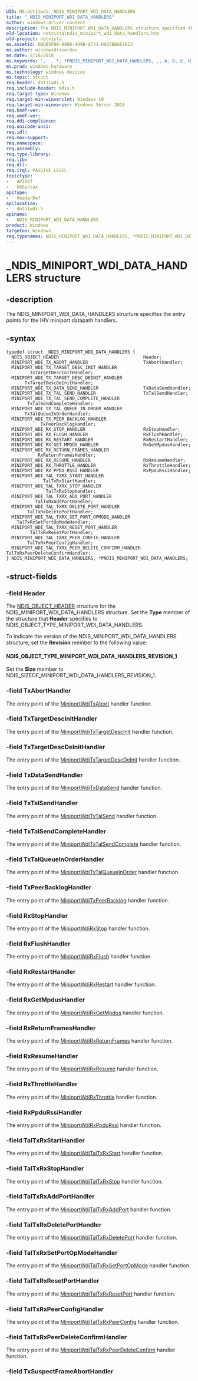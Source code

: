 ```yaml
---
UID: NS:dot11wdi._NDIS_MINIPORT_WDI_DATA_HANDLERS
title: "_NDIS_MINIPORT_WDI_DATA_HANDLERS"
author: windows-driver-content
description: The NDIS_MINIPORT_WDI_DATA_HANDLERS structure specifies the entry points for the IHV miniport datapath handlers.
old-location: netvista\ndis_miniport_wdi_data_handlers.htm
old-project: netvista
ms.assetid: DBDB5F08-9988-4D9B-A731-DA65BBA67813
ms.author: windowsdriverdev
ms.date: 2/16/2018
ms.keywords: ",  , *, *PNDIS_MINIPORT_WDI_DATA_HANDLERS, ,, A, D, E, H, I, L, M, N, NDIS_MINIPORT_WDI_DATA_HANDLERS, NDIS_MINIPORT_WDI_DATA_HANDLERS structure [Network Drivers Starting with Windows Vista], O, P, PNDIS_MINIPORT_WDI_DATA_HANDLERS, PNDIS_MINIPORT_WDI_DATA_HANDLERS structure pointer [Network Drivers Starting with Windows Vista], R, S, T, W, _, _NDIS_MINIPORT_WDI_DATA_HANDLERS, dot11wdi/NDIS_MINIPORT_WDI_DATA_HANDLERS, dot11wdi/PNDIS_MINIPORT_WDI_DATA_HANDLERS, netvista.ndis_miniport_wdi_data_handlers"
ms.prod: windows-hardware
ms.technology: windows-devices
ms.topic: struct
req.header: dot11wdi.h
req.include-header: Ndis.h
req.target-type: Windows
req.target-min-winverclnt: Windows 10
req.target-min-winversvr: Windows Server 2016
req.kmdf-ver: 
req.umdf-ver: 
req.ddi-compliance: 
req.unicode-ansi: 
req.idl: 
req.max-support: 
req.namespace: 
req.assembly: 
req.type-library: 
req.lib: 
req.dll: 
req.irql: PASSIVE_LEVEL
topictype:
-	APIRef
-	kbSyntax
apitype:
-	HeaderDef
apilocation:
-	dot11wdi.h
apiname:
-	NDIS_MINIPORT_WDI_DATA_HANDLERS
product: Windows
targetos: Windows
req.typenames: NDIS_MINIPORT_WDI_DATA_HANDLERS, *PNDIS_MINIPORT_WDI_DATA_HANDLERS
---
```


# _NDIS_MINIPORT_WDI_DATA_HANDLERS structure


## -description


The NDIS_MINIPORT_WDI_DATA_HANDLERS structure specifies the entry points for the IHV miniport datapath handlers.


## -syntax


````
typedef struct _NDIS_MINIPORT_WDI_DATA_HANDLERS {
  NDIS_OBJECT_HEADER                                Header;
  MINIPORT_WDI_TX_ABORT_HANDLER                     TxAbortHandler;
  MINIPORT_WDI_TX_TARGET_DESC_INIT_HANDLER          TxTargetDescInitHandler;
  MINIPORT_WDI_TX_TARGET_DESC_DEINIT_HANDLER        TxTargetDescDeInitHandler;
  MINIPORT_WDI_TX_DATA_SEND_HANDLER                 TxDataSendHandler;
  MINIPORT_WDI_TX_TAL_SEND_HANDLER                  TxTalSendHandler;
  MINIPORT_WDI_TX_TAL_SEND_COMPLETE_HANDLER         TxTalSendCompleteHandler;
  MINIPORT_WDI_TX_TAL_QUEUE_IN_ORDER_HANDLER        TxTalQueueInOrderHandler;
  MINIPORT_WDI_TX_PEER_BACKLOG_HANDLER              TxPeerBacklogHandler;
  MINIPORT_WDI_RX_STOP_HANDLER                      RxStopHandler;
  MINIPORT_WDI_RX_FLUSH_HANDLER                     RxFlushHandler;
  MINIPORT_WDI_RX_RESTART_HANDLER                   RxRestartHandler;
  MINIPORT_WDI_RX_GET_MPDUS_HANDLER                 RxGetMpdusHandler;
  MINIPORT_WDI_RX_RETURN_FRAMES_HANDLER             RxReturnFramesHandler;
  MINIPORT_WDI_RX_RESUME_HANDLER                    RxResumeHandler;
  MINIPORT_WDI_RX_THROTTLE_HANDLER                  RxThrottleHandler;
  MINIPORT_WDI_RX_PPDU_RSSI_HANDLER                 RxPpduRssiHandler;
  MINIPORT_WDI_TAL_TXRX_START_HANDLER               TalTxRxStartHandler;
  MINIPORT_WDI_TAL_TXRX_STOP_HANDLER                TalTxRxStopHandler;
  MINIPORT_WDI_TAL_TXRX_ADD_PORT_HANDLER            TalTxRxAddPortHandler;
  MINIPORT_WDI_TAL_TXRX_DELETE_PORT_HANDLER         TalTxRxDeletePortHandler;
  MINIPORT_WDI_TAL_TXRX_SET_PORT_OPMODE_HANDLER     TalTxRxSetPortOpModeHandler;
  MINIPORT_WDI_TAL_TXRX_RESET_PORT_HANDLER          TalTxRxResetPortHandler;
  MINIPORT_WDI_TAL_TXRX_PEER_CONFIG_HANDLER         TalTxRxPeerConfigHandler;
  MINIPORT_WDI_TAL_TXRX_PEER_DELETE_CONFIRM_HANDLER TalTxRxPeerDeleteConfirmHandler;
} NDIS_MINIPORT_WDI_DATA_HANDLERS, *PNDIS_MINIPORT_WDI_DATA_HANDLERS;
````


## -struct-fields




### -field Header

The 
     <a href="..\ntddndis\ns-ntddndis-_ndis_object_header.md">NDIS_OBJECT_HEADER</a> structure for the
     NDIS_MINIPORT_WDI_DATA_HANDLERS structure. Set the 
     <b>Type</b> member of the structure that 
     <b>Header</b> specifies to NDIS_OBJECT_TYPE_MINIPORT_WDI_DATA_HANDLERS.
     

To indicate the version of the NDIS_MINIPORT_WDI_DATA_HANDLERS structure, set the 
     <b>Revision</b> member to the following value:





#### NDIS_OBJECT_TYPE_MINIPORT_WDI_DATA_HANDLERS_REVISION_1

Set the 
        <b>Size</b> member to NDIS_SIZEOF_MINIPORT_WDI_DATA_HANDLERS_REVISION_1.


### -field TxAbortHandler

The entry point of the <a href="..\dot11wdi\nc-dot11wdi-miniport_wdi_tx_abort.md">MiniportWdiTxAbort</a> handler function.


### -field TxTargetDescInitHandler

The entry point of the <a href="..\dot11wdi\nc-dot11wdi-miniport_wdi_tx_target_desc_init.md">MiniportWdiTxTargetDescInit</a> handler function.


### -field TxTargetDescDeInitHandler

The entry point of the <a href="..\dot11wdi\nc-dot11wdi-miniport_wdi_tx_target_desc_deinit.md">MiniportWdiTxTargetDescDeInit</a> handler function.


### -field TxDataSendHandler

The entry point of the <a href="..\dot11wdi\nc-dot11wdi-miniport_wdi_tx_data_send.md">MiniportWdiTxDataSend</a> handler function.


### -field TxTalSendHandler

The entry point of the <a href="..\dot11wdi\nc-dot11wdi-miniport_wdi_tx_tal_send.md">MiniportWdiTxTalSend</a> handler function.


### -field TxTalSendCompleteHandler

The entry point of the <a href="..\dot11wdi\nc-dot11wdi-miniport_wdi_tx_tal_send_complete.md">MiniportWdiTxTalSendComplete</a> handler function.


### -field TxTalQueueInOrderHandler

The entry point of the <a href="..\dot11wdi\nc-dot11wdi-miniport_wdi_tx_tal_queue_in_order.md">MiniportWdiTxTalQueueInOrder</a> handler function.


### -field TxPeerBacklogHandler

The entry point of the <a href="..\dot11wdi\nc-dot11wdi-miniport_wdi_tx_peer_backlog.md">MiniportWdiTxPeerBacklog</a> handler function.


### -field RxStopHandler

The entry point of the <a href="..\dot11wdi\nc-dot11wdi-miniport_wdi_rx_stop.md">MiniportWdiRxStop</a> handler function.


### -field RxFlushHandler

The entry point of the <a href="..\dot11wdi\nc-dot11wdi-miniport_wdi_rx_flush.md">MiniportWdiRxFlush</a> handler function.


### -field RxRestartHandler

The entry point of the <a href="..\dot11wdi\nc-dot11wdi-miniport_wdi_rx_restart.md">MiniportWdiRxRestart</a> handler function.


### -field RxGetMpdusHandler

The entry point of the <a href="..\dot11wdi\nc-dot11wdi-miniport_wdi_rx_get_mpdus.md">MiniportWdiRxGetMpdus</a> handler function.


### -field RxReturnFramesHandler

The entry point of the <a href="..\dot11wdi\nc-dot11wdi-miniport_wdi_rx_return_frames.md">MiniportWdiRxReturnFrames</a> handler function.


### -field RxResumeHandler

The entry point of the <a href="..\dot11wdi\nc-dot11wdi-miniport_wdi_rx_resume.md">MiniportWdiRxResume</a> handler function.


### -field RxThrottleHandler

The entry point of the <a href="..\dot11wdi\nc-dot11wdi-miniport_wdi_rx_throttle.md">MiniportWdiRxThrottle</a> handler function.


### -field RxPpduRssiHandler

The entry point of the <a href="..\dot11wdi\nc-dot11wdi-miniport_wdi_rx_ppdu_rssi.md">MiniportWdiRxPpduRssi</a> handler function.


### -field TalTxRxStartHandler

The entry point of the <a href="..\dot11wdi\nc-dot11wdi-miniport_wdi_tal_txrx_start.md">MiniportWdiTalTxRxStart</a> handler function.


### -field TalTxRxStopHandler

The entry point of the <a href="..\dot11wdi\nc-dot11wdi-miniport_wdi_tal_txrx_stop.md">MiniportWdiTalTxRxStop</a> handler function.


### -field TalTxRxAddPortHandler

The entry point of the <a href="..\dot11wdi\nc-dot11wdi-miniport_wdi_tal_txrx_add_port.md">MiniportWdiTalTxRxAddPort</a> handler function.


### -field TalTxRxDeletePortHandler

The entry point of the <a href="..\dot11wdi\nc-dot11wdi-miniport_wdi_tal_txrx_delete_port.md">MiniportWdiTalTxRxDeletePort</a> handler function.


### -field TalTxRxSetPortOpModeHandler

The entry point of the <a href="..\dot11wdi\nc-dot11wdi-miniport_wdi_tal_txrx_set_port_opmode.md">MiniportWdiTalTxRxSetPortOpMode</a> handler function.


### -field TalTxRxResetPortHandler

The entry point of the <a href="..\dot11wdi\nc-dot11wdi-miniport_wdi_tal_txrx_reset_port.md">MiniportWdiTalTxRxResetPort</a> handler function.


### -field TalTxRxPeerConfigHandler

The entry point of the <a href="..\dot11wdi\nc-dot11wdi-miniport_wdi_tal_txrx_peer_config.md">MiniportWdiTalTxRxPeerConfig</a> handler function.


### -field TalTxRxPeerDeleteConfirmHandler

The entry point of the <a href="..\dot11wdi\nc-dot11wdi-miniport_wdi_tal_txrx_peer_delete_confirm.md">MiniportWdiTalTxRxPeerDeleteConfirm</a> handler function.


### -field TxSuspectFrameAbortHandler

 



